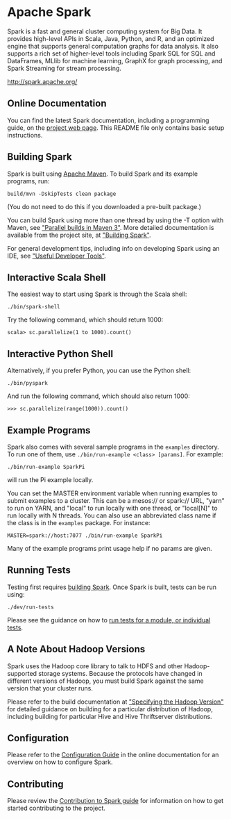 # Apache Spark

Spark is a fast and general cluster computing system for Big Data. It provides
high-level APIs in Scala, Java, Python, and R, and an optimized engine that
supports general computation graphs for data analysis. It also supports a
rich set of higher-level tools including Spark SQL for SQL and DataFrames,
MLlib for machine learning, GraphX for graph processing,
and Spark Streaming for stream processing.

<http://spark.apache.org/>


## Online Documentation

You can find the latest Spark documentation, including a programming
guide, on the [project web page](http://spark.apache.org/documentation.html).
This README file only contains basic setup instructions.

## Building Spark

Spark is built using [Apache Maven](http://maven.apache.org/).
To build Spark and its example programs, run:

    build/mvn -DskipTests clean package

(You do not need to do this if you downloaded a pre-built package.)

You can build Spark using more than one thread by using the -T option with Maven, see ["Parallel builds in Maven 3"](https://cwiki.apache.org/confluence/display/MAVEN/Parallel+builds+in+Maven+3).
More detailed documentation is available from the project site, at
["Building Spark"](http://spark.apache.org/docs/latest/building-spark.html).

For general development tips, including info on developing Spark using an IDE, see ["Useful Developer Tools"](http://spark.apache.org/developer-tools.html).

## Interactive Scala Shell

The easiest way to start using Spark is through the Scala shell:

    ./bin/spark-shell

Try the following command, which should return 1000:

    scala> sc.parallelize(1 to 1000).count()

## Interactive Python Shell

Alternatively, if you prefer Python, you can use the Python shell:

    ./bin/pyspark

And run the following command, which should also return 1000:

    >>> sc.parallelize(range(1000)).count()

## Example Programs

Spark also comes with several sample programs in the `examples` directory.
To run one of them, use `./bin/run-example <class> [params]`. For example:

    ./bin/run-example SparkPi

will run the Pi example locally.

You can set the MASTER environment variable when running examples to submit
examples to a cluster. This can be a mesos:// or spark:// URL,
"yarn" to run on YARN, and "local" to run
locally with one thread, or "local[N]" to run locally with N threads. You
can also use an abbreviated class name if the class is in the `examples`
package. For instance:

    MASTER=spark://host:7077 ./bin/run-example SparkPi

Many of the example programs print usage help if no params are given.

## Running Tests

Testing first requires [building Spark](#building-spark). Once Spark is built, tests
can be run using:

    ./dev/run-tests

Please see the guidance on how to
[run tests for a module, or individual tests](http://spark.apache.org/developer-tools.html#individual-tests).

## A Note About Hadoop Versions

Spark uses the Hadoop core library to talk to HDFS and other Hadoop-supported
storage systems. Because the protocols have changed in different versions of
Hadoop, you must build Spark against the same version that your cluster runs.

Please refer to the build documentation at
["Specifying the Hadoop Version"](http://spark.apache.org/docs/latest/building-spark.html#specifying-the-hadoop-version)
for detailed guidance on building for a particular distribution of Hadoop, including
building for particular Hive and Hive Thriftserver distributions.

## Configuration

Please refer to the [Configuration Guide](http://spark.apache.org/docs/latest/configuration.html)
in the online documentation for an overview on how to configure Spark.

## Contributing

Please review the [Contribution to Spark guide](http://spark.apache.org/contributing.html)
for information on how to get started contributing to the project.
